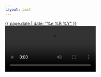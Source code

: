 ```yaml
---
layout: post
---
```


<p>
  <a href="/148">
    <time>{{ page.date | date: "%e %B %Y" }}</time>
    <video controls src="https://s3.amazonaws.com/life.aaronjgreenberg.com/148.mp4"></video>
  </a>

</p>
